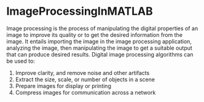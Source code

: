 # ImageProcessingInMATLAB

Image processing is the process of manipulating the digital properties of an image to improve its quality or to get the desired information from the image. It entails importing the image in the image processing application, analyzing the image, then manipulating the image to get a suitable output that can produce desired results.
Digital image processing algorithms can be used to:
1) Improve clarity, and remove noise and other artifacts
2) Extract the size, scale, or number of objects in a scene
3) Prepare images for display or printing
4) Compress images for communication across a network
